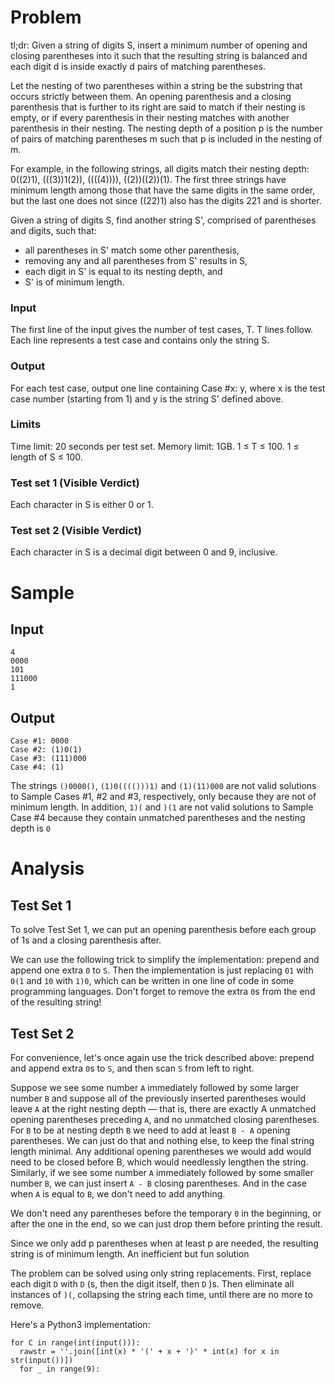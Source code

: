 # Problem

tl;dr: Given a string of digits S, insert a minimum number of opening and closing parentheses into it such that the resulting string is balanced and each digit d is inside exactly d pairs of matching parentheses.

Let the nesting of two parentheses within a string be the substring that occurs strictly between them. An opening parenthesis and a closing parenthesis that is further to its right are said to match if their nesting is empty, or if every parenthesis in their nesting matches with another parenthesis in their nesting. The nesting depth of a position p is the number of pairs of matching parentheses m such that p is included in the nesting of m.

For example, in the following strings, all digits match their nesting depth: 0((2)1), (((3))1(2)), ((((4)))), ((2))((2))(1). The first three strings have minimum length among those that have the same digits in the same order, but the last one does not since ((22)1) also has the digits 221 and is shorter.

Given a string of digits S, find another string S', comprised of parentheses and digits, such that:

- all parentheses in S' match some other parenthesis,
- removing any and all parentheses from S' results in S,
- each digit in S' is equal to its nesting depth, and
- S' is of minimum length.

### Input

The first line of the input gives the number of test cases, T. T lines follow. Each line represents a test case and contains only the string S.
### Output

For each test case, output one line containing Case #x: y, where x is the test case number (starting from 1) and y is the string S' defined above.
### Limits

Time limit: 20 seconds per test set.
Memory limit: 1GB.
1 ≤ T ≤ 100.
1 ≤ length of S ≤ 100.

### Test set 1 (Visible Verdict)
Each character in S is either 0 or 1.

### Test set 2 (Visible Verdict)
Each character in S is a decimal digit between 0 and 9, inclusive.

# Sample

## Input 
```
4
0000
101
111000
1
```
  
## Output
```
Case #1: 0000
Case #2: (1)0(1)
Case #3: (111)000
Case #4: (1)
```
  

The strings `()0000()`, `(1)0(((()))1)` and `(1)(11)000` are not valid solutions to Sample Cases #1, #2 and #3, respectively, only because they are not of minimum length. In addition, `1)(` and `)(1` are not valid solutions to Sample Case #4 because they contain unmatched parentheses and the nesting depth is `0`


# Analysis

## Test Set 1

To solve Test Set 1, we can put an opening parenthesis before each group of 1s and a closing parenthesis after.

We can use the following trick to simplify the implementation: prepend and append one extra `0` to `S`. Then the implementation is just replacing `01` with `0(1` and `10` with `1)0`, which can be written in one line of code in some programming languages. Don't forget to remove the extra `0`s from the end of the resulting string!

## Test Set 2

For convenience, let's once again use the trick described above: prepend and append extra `0`s to `S`, and then scan `S` from left to right.

Suppose we see some number `A` immediately followed by some larger number `B` and suppose all of the previously inserted parentheses would leave `A` at the right nesting depth — that is, there are exactly A unmatched opening parentheses preceding `A`, and no unmatched closing parentheses. For `B` to be at nesting depth `B` we need to add at least `B - A` opening parentheses. We can just do that and nothing else, to keep the final string length minimal. Any additional opening parentheses we would add would need to be closed before B, which would needlessly lengthen the string. Similarly, if we see some number `A` immediately followed by some smaller number `B`, we can just insert `A - B` closing parentheses. And in the case when `A` is equal to `B`, we don't need to add anything.

We don't need any parentheses before the temporary `0` in the beginning, or after the one in the end, so we can just drop them before printing the result.

Since we only add p parentheses when at least p are needed, the resulting string is of minimum length.
An inefficient but fun solution

The problem can be solved using only string replacements. First, replace each digit `D` with `D` (s, then the digit itself, then `D` )s. Then eliminate all instances of `)(`, collapsing the string each time, until there are no more to remove.

Here's a Python3 implementation:
```
for C in range(int(input())):
  rawstr = ''.join([int(x) * '(' + x + ')' * int(x) for x in str(input())])
  for _ in range(9):
```
